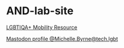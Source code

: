 # AND-lab-site

<a rel="me" href="https://and-laboratory.github.io/AND-lab-site/LGBTQIAMobilityResource.pdf"> LGBTIQA+ Mobility Resource </a>

<a rel="me" href="https://tech.lgbt/@MichelleByrne"> Mastodon profile @Michelle.Byrne@tech.lgbt </a>
